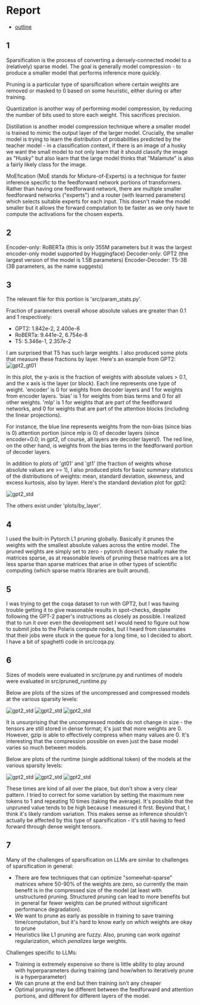 # Report

- [outline](https://oaklight.github.io/dls2022/assignments/lab%204%20sketch.pdf)

## 1

Sparsification is the process of converting a densely-connected model to a (relatively) sparse model. The goal is generally model compression - to produce a smaller model that performs inference more quickly.

Pruning is a particular type of sparsification where certain weights are removed or masked to 0 based on some heuristic, either during or after training.

Quantization is another way of performing model compression, by reducing the number of bits used to store each weight. This sacrifices precision.

Distillation is another model compression technique where a smaller model is trained to mimic the output layer of the larger model. Crucially, the smaller model is trying to learn the distribution of probabilities predicted by the teacher model - in a classification context, if there is an image of a husky we want the small model to not only learn that it should classify the image as "Husky" but also learn that the large model thinks that "Malamute" is also a fairly likely class for the image.

MoEfication (MoE stands for Mixture-of-Experts) is a technique for faster inference specific to the feedforward network portions of transformers. Rather than having one feedforward network, there are multiple smaller feedforward networks ("experts") and a router (with learned parameters) which selects suitable experts for each input. This doesn't make the model smaller but it allows the forward computation to be faster as we only have to compute the activations for the chosen experts.

## 2

Encoder-only: RoBERTa (this is only 355M parameters but it was the largest encoder-only model supported by Huggingface)
Decoder-only: GPT2 (the largest version of the model is 1.5B parameters)
Encoder-Decoder: T5-3B (3B parameters, as the name suggests)

## 3

The relevant file for this portion is 'src/param_stats.py'.

Fraction of parameters overall whose absolute values are greater than 0.1 and 1 respectively:
- GPT2: 1.842e-2, 2.400e-6
- RoBERTa: 9.441e-2, 6.754e-8
- T5: 5.346e-1, 2.357e-2

I am surprised that T5 has such large weights. I also produced some plots that measure these fractions by layer. Here's an example from GPT2:
![gpt2_gt01](./plots/by_layer/gpt2_block_gt01.png)

In this plot, the y-axis is the fraction of weights with absolute values > 0.1, and the x axis is the layer (or block). Each line represents one type of weight. 'encoder' is 0 for weights from decoder layers and 1 for weights from encoder layers. 'bias' is 1 for weights from bias terms and 0 for all other weights. 'mlp' is 1 for weights that are part of the feedforward networks, and 0 for weights that are part of the attention blocks (including the linear projections).

For instance, the blue line represents weights from the non-bias (since bias is 0) attention portion (since mlp is 0) of decoder layers (since encoder=0.0; in gpt2, of course, all layers are decoder layers!). The red line, on the other hand, is weights from the bias terms in the feedforward portion of decoder layers.

In addition to plots of 'gt01' and 'gt1' (the fraction of weights whose absolute values are >= 1), I also produced plots for basic summary statistics of the distributions of weights: mean, standard deviation, skewness, and excess kurtosis, also by layer. Here's the standard deviation plot for gpt2:

![gpt2_std](./plots/by_layer/gpt2_block_std.png)

The others exist under 'plots/by_layer'.

## 4

I used the built-in Pytorch L1 pruning globally. Basically it prunes the weights with the smallest absolute values across the entire model. The pruned weights are simply set to zero - pytorch doesn't actually make the matrices sparse, as at reasonable levels of pruning these matrices are a lot less sparse than sparse matrices that arise in other types of scientific computing (which sparse matrix libraries are built around).

## 5

I was trying to get the coqa dataset to run with GPT2, but I was having trouble getting it to give reasonable results in spot-checks, despite following the GPT-2 paper's instructions as closely as possible. I realized that to run it over even the development set I would need to figure out how to submit jobs to the Polaris compute nodes, but I heard from classmates that their jobs were stuck in the queue for a long time, so I decided to abort. I have a bit of spaghetti code in src/coqa.py.

## 6

Sizes of models were evaluated in src/prune.py and runtimes of models were evaluated in src/pruned_runtime.py

Below are plots of the sizes of the uncompressed and compressed models at the various sparsity levels:

![gpt2_std](./plots/gpt2_disk.png)
![gpt2_std](./plots/roberta_disk.png)
![gpt2_std](./plots/t5_disk.png)

It is unsurprising that the uncompressed models do not change in size - the tensors are still stored in dense format; it's just that more weights are 0. However, gzip is able to effectively compress when many values are 0. It's interesting that the compression possible on even just the base model varies so much between models.

Below are plots of the runtime (single additional token) of the models at the various sparsity levels:

![gpt2_std](./plots/gpt2_runtimes.png)
![gpt2_std](./plots/roberta_runtimes.png)
![gpt2_std](./plots/t5_runtimes.png)

These times are kind of all over the place, but don't show a very clear pattern. I tried to correct for some variation by setting the maximum new tokens to 1 and repeating 10 times (taking the average). It's possible that the unpruned value tends to be high because I measured it first. Beyond that, I think it's likely random variation. This makes sense as inference shouldn't actually be affected by this type of sparsification - it's still having to feed forward through dense weight tensors.

## 7

Many of the challenges of sparsification on LLMs are similar to challenges of sparsification in general:
- There are few techniques that can optimize "somewhat-sparse" matrices where 50-90% of the weights are zero, so currently the main benefit is in the compressed size of the model (at least with unstructured pruning. Structured pruning can lead to more benefits but in general far fewer weights can be pruned without significant performance degradation).
- We want to prune as early as possible in training to save training time/computation, but it's hard to know early on which weights are okay to prune
- Heuristics like L1 pruning are fuzzy. Also, pruning can work *against* regularization, which *penalizes* large weights.

Challenges specific to LLMs:
- Training is extremely expensive so there is little ability to play around with hyperparameters during training (and how/when to iteratively prune is a hyperparameter)
- We can prune at the end but then training isn't any cheaper
- Optimal pruning may be different between the feedforward and attention portions, and different for different layers of the model.

